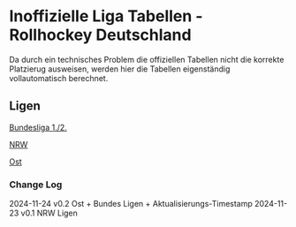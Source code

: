 # Inoffizielle Liga Tabellen - Rollhockey Deutschland

Da durch ein technisches Problem die offiziellen Tabellen nicht die korrekte Platzierug ausweisen, werden hier die Tabellen eigenständig vollautomatisch berechnet.

## Ligen

[Bundesliga 1./2.](./bundesliga.md)

[NRW](./nrw.md)

[Ost](./ost.md)

### Change Log
2024-11-24 v0.2 Ost + Bundes Ligen + Aktualisierungs-Timestamp
2024-11-23 v0.1 NRW Ligen